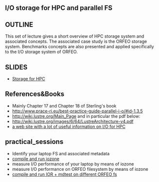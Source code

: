 ## I/O storage for HPC and parallel FS  

## OUTLINE

This set of lecture gives a short overview of HPC storage system and associated concepts. The associated case study is the ORFEO storage system.
Benchmarks concepts are also presented and applied specifically to the I/O storage system of ORFEO.


## SLIDES

- [Storage for HPC](lectures-Storage-for-HPC.pdf)

## References&Books

- Mainly Chapter 17 and Chapter 18 of Sterling's book  
- http://www.prace-ri.eu/best-practice-guide-parallel-i-o/#id-1.3.5
- http://wiki.lustre.org/Main_Page and in particular the pdf below:
- http://wiki.lustre.org/images/6/64/LustreArchitecture-v4.pdf
- [a web site with a lot of useful information on I/O for HPC](https://www.vi4io.org/start)

## practical_sessions 

- Identify your laptop FS and associated metadata
- [compile and run iozone](install_iozone.md)
- measure I/O performance of your laptop by means of iozone
- measure I/O performance on ORFEO filesystem by means of iozone
- [compile and run IOR + mdtest on different ORFEO fs](install_IOR.md)
